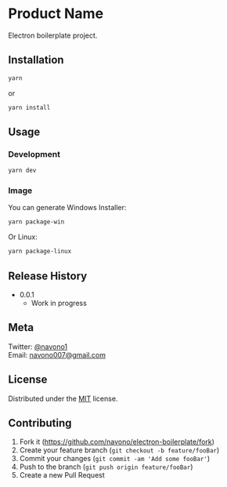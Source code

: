 # Product Name
Electron boilerplate project.

<!-- [![NPM Version][npm-image]][npm-url]
[![Build Status][travis-image]][travis-url]
[![Downloads Stats][npm-downloads]][npm-url] -->

<!-- One to two paragraph statement about your product and what it does.

![](header.png) -->

## Installation

```sh
yarn
```
or

```sh
yarn install
```

## Usage

<!-- _For more examples and usage, please refer to the [Wiki][wiki]._ -->

### Development

```sh
yarn dev
```

### Image
You can generate Windows Installer:
```sh
yarn package-win
```

Or Linux:
```sh
yarn package-linux
```


## Release History

* 0.0.1
    * Work in progress

## Meta

Twitter: [@navono1](https://twitter.com/navono1)
</br>Email: navono007@gmail.com


## License
Distributed under the [MIT](https://github.com/navono/electron-boilerplate/blob/master/LICENSE) license.

## Contributing

1. Fork it (<https://github.com/navono/electron-boilerplate/fork>)
2. Create your feature branch (`git checkout -b feature/fooBar`)
3. Commit your changes (`git commit -am 'Add some fooBar'`)
4. Push to the branch (`git push origin feature/fooBar`)
5. Create a new Pull Request

<!-- Markdown link & img dfn's -->
[npm-image]: https://img.shields.io/npm/v/datadog-metrics.svg?style=flat-square
[npm-url]: https://npmjs.org/package/datadog-metrics
[npm-downloads]: https://img.shields.io/npm/dm/datadog-metrics.svg?style=flat-square
[travis-image]: https://img.shields.io/travis/dbader/node-datadog-metrics/master.svg?style=flat-square
[travis-url]: https://travis-ci.org/dbader/node-datadog-metrics
[wiki]: https://github.com/yourname/yourproject/wiki
